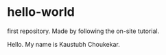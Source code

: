 # hello-world
first repository. Made by following the on-site tutorial.

Hello. My name is Kaustubh Choukekar.
